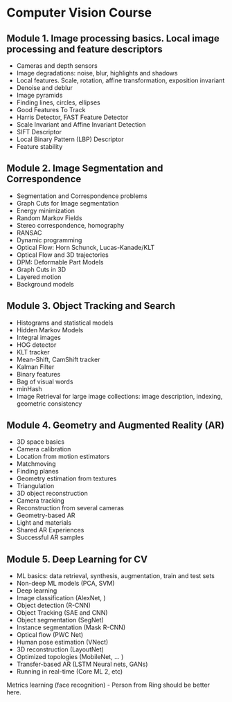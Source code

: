# Computer Vision Course

## Module 1. Image processing basics. Local image processing and feature descriptors
- Cameras and depth sensors
- Image degradations: noise, blur, highlights and shadows
- Local features. Scale, rotation, affine transformation, exposition invariant
- Denoise and deblur
- Image pyramids
- Finding lines, circles, ellipses
- Good Features To Track
- Harris Detector, FAST Feature Detector
- Scale Invariant and Affine Invariant Detection
- SIFT Descriptor
- Local Binary Pattern (LBP) Descriptor
- Feature stability

## Module 2. Image Segmentation and Correspondence
- Segmentation and Correspondence problems
- Graph Cuts for Image segmentation
- Energy minimization
- Random Markov Fields
- Stereo correspondence, homography
- RANSAC
- Dynamic programming
- Optical Flow: Horn Schunck, Lucas-Kanade/KLT
- Optical Flow and 3D trajectories
- DPM: Deformable Part Models
- Graph Cuts in 3D
- Layered motion
- Background models

## Module 3. Object Tracking and Search
- Histograms and statistical models
- Hidden Markov Models
- Integral images
- HOG detector
- KLT tracker
- Mean-Shift, CamShift tracker
- Kalman Filter
- Binary features
- Bag of visual words
- minHash
- Image Retrieval for large image collections: image description, indexing, geometric consistency

## Module 4. Geometry and Augmented Reality (AR)

- 3D space basics
- Camera calibration
- Location from motion estimators
- Matchmoving
- Finding planes
- Geometry estimation from textures
- Triangulation
- 3D object reconstruction
- Camera tracking
- Reconstruction from several cameras
- Geometry-based AR
- Light and materials
- Shared AR Experiences
- Successful AR samples

## Module 5. Deep Learning for CV

- ML basics: data retrieval, synthesis, augmentation, train and test sets
- Non-deep ML models (PCA, SVM)
- Deep learning
- Image classification (AlexNet, )
- Object detection (R-CNN)
- Object Tracking (SAE and CNN)
- Object segmentation (SegNet)
- Instance segmentation (Mask R-CNN)
- Optical flow (PWC Net)
- Human pose estimation (VNect)
- 3D reconstruction (LayoutNet)
- Optimized topologies (MobileNet, ... )
- Transfer-based AR (LSTM Neural nets, GANs)
- Running in real-time (Core ML 2, etc)

Metrics learning (face recognition) - Person from Ring should be better here.



